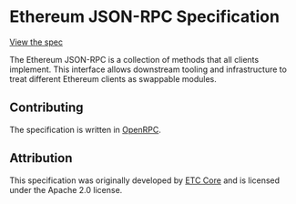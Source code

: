 # Ethereum JSON-RPC Specification

[View the spec](https://playground.open-rpc.org/?uiSchema%5BappBar%5D%5Bui:splitView%5D=false&schemaUrl=https://raw.githubusercontent.com/ethereum/eth1.0-specs/master/json-rpc/spec.json&uiSchema%5BappBar%5D%5Bui:input%5D=false)

The Ethereum JSON-RPC is a collection of methods that all clients implement.
This interface allows downstream tooling and infrastructure to treat different
Ethereum clients as swappable modules.

## Contributing

The specification is written in [OpenRPC](https://open-rpc.org/).

## Attribution

This specification was originally developed by [ETC
Core](https://github.com/etclabscore/ethereum-json-rpc-specification) and is
licensed under the Apache 2.0 license.
